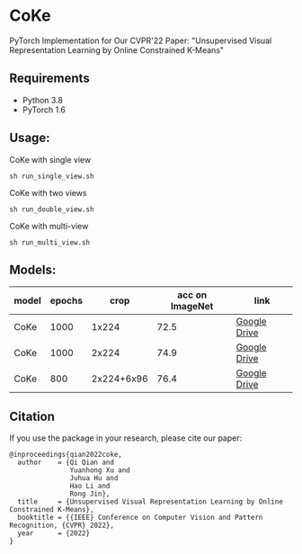 # CoKe
PyTorch Implementation for Our CVPR'22 Paper: "Unsupervised Visual Representation Learning by Online Constrained K-Means"

## Requirements
* Python 3.8
* PyTorch 1.6

## Usage:
CoKe with single view
```
sh run_single_view.sh
```

CoKe with two views
```
sh run_double_view.sh
```

CoKe with multi-view
```
sh run_multi_view.sh
```


## Models:

model | epochs | crop | acc on ImageNet | link
-- | -- | -- | -- | --
CoKe | 1000 | 1x224 | 72.5 | [Google Drive](https://drive.google.com/file/d/1VZQlGInbSwytn5Y6KpYTQj5eQUqfSPTR/view?usp=sharing)
CoKe | 1000 | 2x224 | 74.9 | [Google Drive](https://drive.google.com/file/d/1PMBwwSlqa0qrDCR_40XzptHBv8Wsat9p/view?usp=sharing)
CoKe | 800 | 2x224+6x96 | 76.4 | [Google Drive](https://drive.google.com/file/d/11z7UHtshY3USR0MsVICKubYzPwfFd7bV/view?usp=sharing)

## Citation
If you use the package in your research, please cite our paper:
```
@inproceedings{qian2022coke,
  author    = {Qi Qian and
               Yuanhong Xu and
               Juhua Hu and
               Hao Li and
               Rong Jin},
  title     = {Unsupervised Visual Representation Learning by Online Constrained K-Means},
  booktitle = {{IEEE} Conference on Computer Vision and Pattern Recognition, {CVPR} 2022},
  year      = {2022}
}
```
